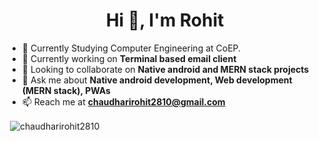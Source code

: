 <h1 align="center">Hi 👋, I'm Rohit</h1>

- 🔭 Currently Studying Computer Engineering at CoEP.
- 🌱 Currently working on **Terminal based email client**
- 👯 Looking to collaborate on **Native android and MERN stack projects**
- 💬 Ask me about **Native android development, Web development (MERN stack), PWAs**
- 📫 Reach me at **chaudharirohit2810@gmail.com**



<p>&nbsp;<img align="center" src="https://github-readme-stats.vercel.app/api?username=chaudharirohit2810&show_icons=true" alt="chaudharirohit2810" /></p>
